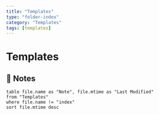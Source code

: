 ```yaml
---
title: "Templates"
type: "folder-index"
category: "Templates"
tags: [templates]
---
```


# Templates

## 📄 Notes
```dataview
table file.name as "Note", file.mtime as "Last Modified"
from "Templates"
where file.name != "index"
sort file.mtime desc
```
